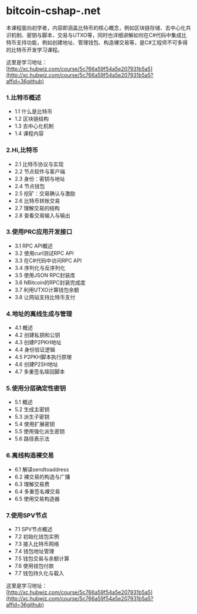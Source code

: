 # bitcoin-cshap-.net
本课程面向初学者，内容即涵盖比特币的核心概念，例如区块链存储、去中心化共识机制、密钥与脚本、交易与UTXO等，同时也详细讲解如何在C#代码中集成比特币支持功能，例如创建地址、管理钱包、构造裸交易等，是C#工程师不可多得的比特币开发学习课程。

这里是学习地址：[http://xc.hubwiz.com/course/5c766a59f54a5e207931b5a5](http://xc.hubwiz.com/course/5c766a59f54a5e207931b5a5?affid=36github)

 ### 1.比特币概述
 - 1.1 什么是比特币
 - 1.2 区块链结构
 - 1.3 去中心化机制
 - 1.4 课程内容
 ### 2.Hi,比特币
 - 2.1 比特币协议与实现
 - 2.2 节点软件与客户端
 - 2.3 身份：密钥与地址
 - 2.4 节点钱包
 - 2.5 挖矿：交易确认与激励
 - 2.6 比特币转账交易
 - 2.7 理解交易的结构
 - 2.8 查看交易输入与输出
 ### 3.使用PRC应用开发接口
 - 3.1 RPC API概述
 - 3.2 使用curl测试RPC API
 - 3.3 在C#代码中访问RPC API
 - 3.4 序列化与反序列化
 - 3.5 使用JSON RPC封装库
 - 3.6 NBitcoin的RPC封装完成度
 - 3.7 利用UTXO计算钱包余额
 - 3.8 让网站支持比特币支付
 ### 4.地址的离线生成与管理
 - 4.1 概述
 - 4.2 创建私钥和公钥
 - 4.3 创建P2PKH地址
 - 4.4 身份验证逻辑
 - 4.5 P2PKH脚本执行原理
 - 4.6 创建P2SH地址
 - 4.7 多重签名赎回脚本
 ### 5.使用分层确定性密钥
 - 5.1 概述
 - 5.2 生成主密钥
 - 5.3 派生子密钥
 - 5.4 使用扩展密钥
 - 5.5 使用强化派生密钥
 - 5.6 路径表示法
 ### 6.离线构造裸交易
 - 6.1 解读sendtoaddress
 - 6.2 裸交易的构造与广播
 - 6.3 理解交易费
 - 6.4 多重签名裸交易
 - 6.5 使用交易构造器
 ### 7.使用SPV节点
 - 7.1 SPV节点概述
 - 7.2 初始化钱包实例
 - 7.3 接入比特币网络
 - 7.4 钱包地址管理
 - 7.5 钱包交易与余额计算
 - 7.6 使用钱包付款
 - 7.7 钱包持久化与载入
 
这里是学习地址：[http://xc.hubwiz.com/course/5c766a59f54a5e207931b5a5](http://xc.hubwiz.com/course/5c766a59f54a5e207931b5a5?affid=36github)

